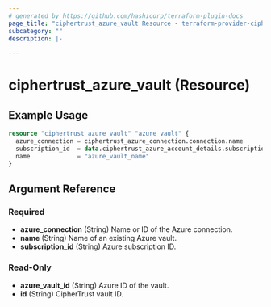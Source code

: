 ```yaml
---
# generated by https://github.com/hashicorp/terraform-plugin-docs
page_title: "ciphertrust_azure_vault Resource - terraform-provider-ciphertrust"
subcategory: ""
description: |-

---
```


# ciphertrust_azure_vault (Resource)



## Example Usage

```terraform
resource "ciphertrust_azure_vault" "azure_vault" {
  azure_connection = ciphertrust_azure_connection.connection.name
  subscription_id  = data.ciphertrust_azure_account_details.subscriptions.subscription_id
  name             = "azure_vault_name"
}
```

<!-- schema generated by tfplugindocs -->
## Argument Reference

### Required

- **azure_connection** (String) Name or ID of the Azure connection.
- **name** (String) Name of an existing Azure vault.
- **subscription_id** (String) Azure subscription ID.

### Read-Only

- **azure_vault_id** (String) Azure ID of the vault.
- **id** (String) CipherTrust vault ID.


